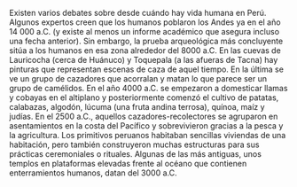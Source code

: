 Existen varios debates sobre desde cuándo hay vida humana en Perú. Algunos expertos creen que los humanos poblaron los Andes ya en el año 14 000 a.C.
 (y existe al menos un informe académico que asegura incluso una fecha anterior). 
 Sin embargo, la prueba arqueológica más concluyente sitúa a los humanos en esa zona alrededor del 8000 a.C. 
 En las cuevas de Lauricocha (cerca de Huánuco) y Toquepala (a las afueras de Tacna) hay pinturas que representan escenas de caza de aquel tiempo. 
 En la última se ve un grupo de cazadores que acorralan y matan lo que parece ser un grupo de camélidos.
 En el año 4000 a.C. se empezaron a domesticar llamas y cobayas en el altiplano y posteriormente comenzó el cultivo de patatas, calabazas, algodón, lúcuma 
 (una fruta andina terrosa), quínoa, maíz y judías. En el 2500 a.C., aquellos cazadores-recolectores se agruparon en asentamientos en la costa del Pacífico 
 y sobrevivieron gracias a la pesca y la agricultura. Los primitivos peruanos habitaban sencillas viviendas de una habitación, pero también construyeron muchas estructuras para 
 sus prácticas ceremoniales o rituales. Algunas de las más antiguas, unos templos en plataformas elevadas frente al océano que contienen enterramientos humanos, datan del 3000 a.C.